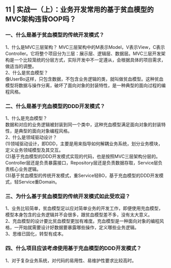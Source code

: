 ## 11 | 实战一（上）：业务开发常用的基于贫血模型的MVC架构违背OOP吗？
### 一、什么是基于贫血模型的传统开发模式？
1、什么是MVC三层架构？
MVC三层架构中的M表示Model，V表示View，C表示Controller。它将整个项目分为三层：展示层、逻辑层、数据层。MVC三层开发架构是一个比较笼统的分层方式，实际开发中不一定遵从，会根据具体的项目需求，做适当的调整。   
2、什么是贫血模型？   
像UserBo这样，只包含数据，不包含业务逻辑的类，就叫做贫血模型。这种贫血模型将数据与操作分离，破坏了面向对象的封装特性，是一种典型的面向过程的编程风格。

### 二、什么是基于充血模型的DDD开发模式？
1、什么是充血模型？   
数据和对应的业务逻辑被封装到同一个类中，这种充血模型满足面向对象的封装特性，是典型的面向对象编程风格。   
2、什么是领域驱动设计？   
(1)领域驱动设计，即DDD，主要是用来指导如何解耦业务系统，划分业务模块，定义业务领域模型及其交互。     
(2)基于充血模型的DDD开发模式实现的代码，也是按照MVC三层架构分层的。Controller层还是负责暴露接口，Repository层还是负责数据存取，Service层负责核心业务逻辑。  
(3)基于贫血模型的传统开发模式，重Service轻BO，基于充血模型的DDD开发模式，轻Service重Domain。

### 三、为什么基于贫血模型的传统开发模式如此受欢迎？
1、业务比较简单，贫血模型足以应对简单业务的开发工作，即便使用充血模型，模型本身包含的业务逻辑并不会很多，跟贫血模型差不多，没有太大意义。  
2、充血模型的设计要比贫血模型更加有难度。充血模型是一种面向对象的编程风格，一开始就需要设计好数据要暴露哪些操作，定义哪些业务逻辑。  
3、思维已固化，转型有成本。

### 四、什么项目应该考虑使用基于充血模型的DDD开发模式？
1、对于复杂业务系统，对代码的易用性、易维护性要求比较高时。  
